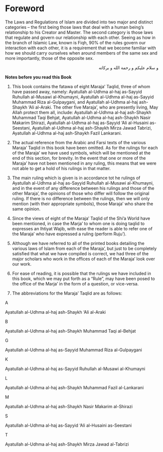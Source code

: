 Foreword
========

The Laws and Regulations of Islam are divided into two major and
distinct categories – the first being those laws that deal with a human
being’s relationship to his Creator and Master. The second category is
those laws that regulate and govern our relationship with each other.
Seeing as how in the branch of Islamic Law, known is Fiqh, 90% of the
rules govern our interaction with each other, it is a requirement that
we become familiar with how we should carry ourselves when around
members of the same sex and more importantly, those of the opposite
sex.

<p dir="rtl">
و سلام عليكم و رحمة الله و بركاته
</p>


**Notes before you read this Book**

1. This book contains the fatawa of eight Maraja’ Taqlid, three of whom
have passed away, namely: Ayatullah al-Udhma al-haj as-Sayyid Ruhullah
al-Musawi al-Khumayni, Ayatullah al-Udhma al-haj as-Sayyid Muhammad Riza
al-Gulpaygani, and Ayatullah al-Udhma al-haj ash-Shaykh ‘Ali al-Araki.
The other five Maraja’, who are presently living, May Allah protect them
all, include: Ayatullah al-Udhma al-haj ash-Shaykh Muhammad Taqi Behjat,
Ayatullah al-Udhma al-haj ash-Shaykh Nasir Makarim Shirazi, Ayatullah
al-Udhma al-haj as-Sayyid ‘Ali al-Husaini as-Seestani, Ayatullah
al-Udhma al-haj ash-Shaykh Mirza Jawad Tabrizi, Ayatullah al-Udhma
al-haj ash-Shaykh Fazil Lankarani.

1. The actual reference from the Arabic and Farsi texts of the various
Maraja’ Taqlid in this book have been omitted. As for the rulings for
each of the Maraja’ we have used symbols, which will be mentioned at the
end of this section, for brevity. In the event that one or more of the
Maraja’ have not been mentioned in any ruling, this means that we were
not able to get a hold of his rulings in that matter.

1. The main ruling which is given is in accordance tot he rulings of
Ayatullah al-Udhma al-haj as-Sayyid Ruhullah al-Musawi al-Khumayni, and
in the event of any difference between his rulings and those of the
other Maraja’, the opinions of those who differ will follow the original
ruling. If there is no difference between the rulings, then we will only
mention (with their appropriate symbols), those Maraja’ who share the
same opinion.

1. Since the views of eight of the Maraja’ Taqlid of the Shi’a World
have been mentioned, in case the Marja’ to whom one is doing taqlid to
expresses an Ihtiyat Wajib, with ease the reader is able to refer one of
the Maraja’ who have expressed a ruling (perform Ruju’).

1. Although we have referred to all of the printed books detailing the
various laws of Islam from each of the Maraja’, but just to be
completely satisfied that what we have compiled is correct, we had three
of the major scholars who work in the offices of each of the Maraja’
look over our work.

1. For ease of reading, it is possible that the rulings we have
included in this book, which we may put forth as a “Rule”, may have been
posed to the office of the Marja’ in the form of a question, or
vice-versa.

1. The abbreviations for the Maraja’ Taqlid are as follows:

A

Ayatullah al-Udhma al-haj ash-Shaykh ‘Ali al-Araki

B

Ayatullah al-Udhma al-haj ash-Shaykh Muhammad Taqi al-Behjat

G

Ayatullah al-Udhma al-haj as-Sayyid Muhammad Riza al-Gulpaygani

K

Ayatullah al-Udhma al-haj as-Sayyid Ruhullah al-Musawi al-Khumayni

L

Ayatullah al-Udhma al-haj ash-Shaykh Muhammad Fazil al-Lankarani

M

Ayatullah al-Udhma al-haj ash-Shaykh Nasir Makarim al-Shirazi

S

Ayatullah al-Udhma al-haj as-Sayyid ‘Ali al-Husaini as-Seestani

T

Ayatullah al-Udhma al-haj ash-Shaykh Mirza Jawad al-Tabrizi


